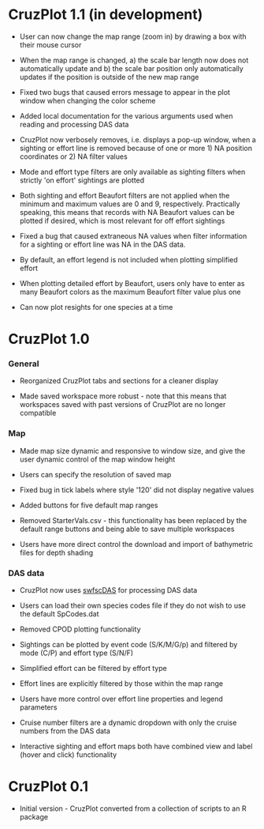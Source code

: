 # CruzPlot 1.1 (in development)

* User can now change the map range (zoom in) by drawing a box with their mouse cursor

* When the map range is changed, a) the scale bar length now does not automatically update and b) the scale bar position only automatically updates if the position is outside of the new map range

* Fixed two bugs that caused errors message to appear in the plot window when changing the color scheme

* Added local documentation for the various arguments used when reading and processing DAS data

* CruzPlot now verbosely removes, i.e. displays a pop-up window, when a sighting or effort line is removed because of one or more 1) NA position coordinates or 2) NA filter values

* Mode and effort type filters are only available as sighting filters when strictly 'on effort' sightings are plotted

* Both sighting and effort Beaufort filters are not applied when the minimum and maximum values are 0 and 9, respectively. Practically speaking, this means that records with NA Beaufort values can be plotted if desired, which is most relevant for off effort sightings

* Fixed a bug that caused extraneous NA values when filter information for a sighting or effort line was NA in the DAS data. 

* By default, an effort legend is not included when plotting simplified effort

* When plotting detailed effort by Beaufort, users only have to enter as many Beaufort colors as the maximum Beaufort filter value plus one

* Can now plot resights for one species at a time


# CruzPlot 1.0

### General

* Reorganized CruzPlot tabs and sections for a cleaner display

* Made saved workspace more robust - note that this means that workspaces saved with past versions of CruzPlot are no longer compatible

### Map

* Made map size dynamic and responsive to window size, and give the user dynamic control of the map window height

* Users can specify the resolution of saved map

* Fixed bug in tick labels where style '120' did not display negative values

* Added buttons for five default map ranges

* Removed StarterVals.csv - this functionality has been replaced by the default range buttons and being able to save multiple workspaces

* Users have more direct control the download and import of bathymetric files for depth shading

### DAS data

* CruzPlot now uses [swfscDAS](https://smwoodman.github.io/swfscDAS/) for processing DAS data

* Users can load their own species codes file if they do not wish to use the default SpCodes.dat

* Removed CPOD plotting functionality

* Sightings can be plotted by event code (S/K/M/G/p) and filtered by mode (C/P) and effort type (S/N/F)

* Simplified effort can be filtered by effort type

* Effort lines are explicitly filtered by those within the map range

* Users have more control over effort line properties and legend parameters

* Cruise number filters are a dynamic dropdown with only the cruise numbers from the DAS data

* Interactive sighting and effort maps both have combined view and label (hover and click) functionality


# CruzPlot 0.1

* Initial version - CruzPlot converted from a collection of scripts to an R package
